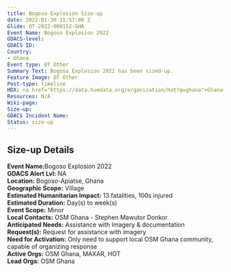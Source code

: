 ```yaml
---
title: Bogoso Explosion Size-up
date: 2022-01-30 15:57:00 Z
Glide: OT-2022-000152-GHA
Event Name: Bogoso Explosion 2022
GDACS-level: 
GDACS ID: 
Country:
- Ghana
Event type: OT Other
Summary Text: Bogoso Explosion 2022 has been sized-up.
Feature Image: OT Other
Post-type: timeline
HDX: <a href="https://data.humdata.org/organization/hot?q=ghana">Ghana</a>
Resources: N/A
Wiki-page: 
Size-up: 
GDACS Incident Name: 
Status: size-up
---
```


<h2>Size-up Details</h2>

<strong>Event Name:</strong>Bogoso Explosion 2022<br>
<strong>GDACS Alert Lvl:</strong> NA <br>
<strong>Location:</strong> Bogoso-Apiatse, Ghana<br>
<strong>Geographic Scope:</strong> Village<br>
<strong>Estimated Humanitarian Impact:</strong> 13 fatalities, 100s injured<br>
<strong>Estimated Duration:</strong> Day(s) to week(s)<br>
<strong>Event Scope:</strong> Minor<br>
<strong>Local Contacts:</strong> OSM Ghana - Stephen Mawutor Donkor<br>
<strong>Anticipated Needs:</strong> Assistance with Imagery & documentation<br>
<strong>Request(s):</strong> Request for assistance with imagery<br>
<strong>Need for Activation:</strong> 	Only need to support local OSM Ghana community, capable of organizing response<br>
<strong>Active Orgs:</strong> OSM Ghana, MAXAR, HOT<br>
<strong>Lead Orgs:</strong> OSM Ghana<br>
